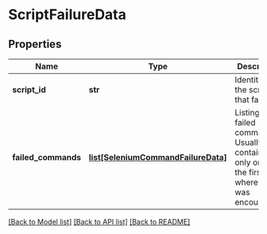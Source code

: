# ScriptFailureData

## Properties
Name | Type | Description | Notes
------------ | ------------- | ------------- | -------------
**script_id** | **str** | Identitifer of the script that failed. | [optional] 
**failed_commands** | [**list[SeleniumCommandFailureData]**](SeleniumCommandFailureData.md) | Listing of all failed commands. Usually contains only one - the first one where error was encountered.  | [optional] 

[[Back to Model list]](../README.md#documentation-for-models) [[Back to API list]](../README.md#documentation-for-api-endpoints) [[Back to README]](../README.md)


